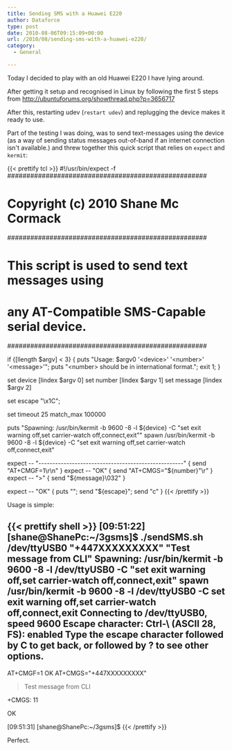 ```yaml
---
title: Sending SMS with a Huawei E220
author: Dataforce
type: post
date: 2010-08-06T09:15:09+00:00
url: /2010/08/sending-sms-with-a-huawei-e220/
category:
  - General

---
```

Today I decided to play with an old Huawei E220 I have lying around.

After getting it setup and recognised in Linux by following the first 5 steps from http://ubuntuforums.org/showthread.php?p=3656717

After this, restarting udev (`restart udev`) and replugging the device makes it ready to use.

Part of the testing I was doing, was to send text-messages using the device (as a way of sending status messages out-of-band if an internet connection isn't available.) and threw together this quick script that relies on `expect` and `kermit`:

{{< prettify tcl >}}
#!/usr/bin/expect -f
####################################################
# Copyright (c) 2010 Shane Mc Cormack
####################################################
# This script is used to send text messages using
# any AT-Compatible SMS-Capable serial device.
####################################################

if {[llength $argv] &lt; 3} {
	puts "Usage: $argv0 '&lt;device>' '&lt;number>' '&lt;message>'";
	puts "&lt;number> should be in international format.";
	exit 1;
}

set device [lindex $argv 0]
set number [lindex $argv 1]
set message [lindex $argv 2]

set escape "\x1C";

set timeout 25
match_max 100000

puts "Spawning: /usr/bin/kermit -b 9600 -8 -l ${device} -C "set exit warning off,set carrier-watch off,connect,exit""
spawn /usr/bin/kermit -b 9600 -8 -l ${device} -C "set exit warning off,set carrier-watch off,connect,exit"

expect -- "----------------------------------------------------" { send "AT+CMGF=1\r\n" }
expect -- "OK" { send "AT+CMGS="${number}"\r" }
expect -- ">" { send "${message}\032" }

expect -- "OK" {
	puts "";
	send "${escape}";
	send "c"
}
{{< /prettify >}}

Usage is simple:

{{< prettify shell >}}
[09:51:22] [shane@ShanePc:~/3gsms]$ ./sendSMS.sh /dev/ttyUSB0 "+447XXXXXXXXX" "Test message from CLI"
Spawning: /usr/bin/kermit -b 9600 -8 -l /dev/ttyUSB0 -C "set exit warning off,set carrier-watch off,connect,exit"
spawn /usr/bin/kermit -b 9600 -8 -l /dev/ttyUSB0 -C set exit warning off,set carrier-watch off,connect,exit
Connecting to /dev/ttyUSB0, speed 9600
 Escape character: Ctrl-\ (ASCII 28, FS): enabled
Type the escape character followed by C to get back,
or followed by ? to see other options.
----------------------------------------------------
AT+CMGF=1
OK
AT+CMGS="+447XXXXXXXXX"
> Test message from CLI

+CMGS: 11

OK

[09:51:31] [shane@ShanePc:~/3gsms]$
{{< /prettify >}}

Perfect.
